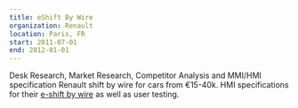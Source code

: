 ```yaml
---
title: eShift By Wire
organization: Renault
location: Paris, FR
start: 2011-07-01
end: 2012-01-01
---
```


Desk Research, Market Research, Competitor Analysis and MMI/HMI specification Renault shift by wire for cars from €15-40k.
HMI specifications for their [e-shift by wire](https://www.ficosa.com/news/renault-chooses-the-new-ficosas-shift-by-wire-automatic-gearshift-for-espace/) as well as user testing.
